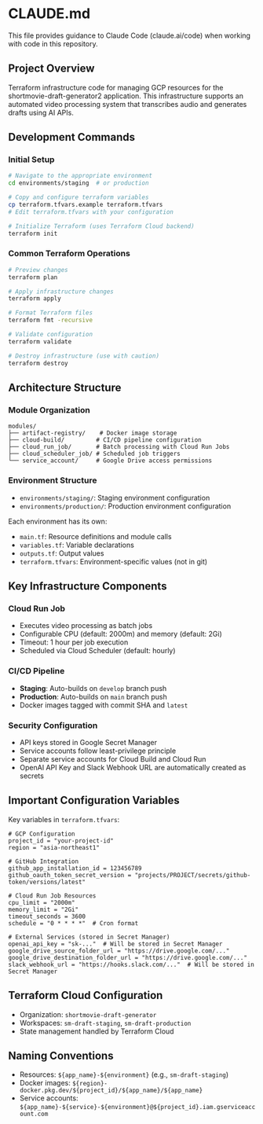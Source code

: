 # CLAUDE.md

This file provides guidance to Claude Code (claude.ai/code) when working with code in this repository.

## Project Overview
Terraform infrastructure code for managing GCP resources for the shortmovie-draft-generator2 application. This infrastructure supports an automated video processing system that transcribes audio and generates drafts using AI APIs.

## Development Commands

### Initial Setup
```bash
# Navigate to the appropriate environment
cd environments/staging  # or production

# Copy and configure terraform variables
cp terraform.tfvars.example terraform.tfvars
# Edit terraform.tfvars with your configuration

# Initialize Terraform (uses Terraform Cloud backend)
terraform init
```

### Common Terraform Operations
```bash
# Preview changes
terraform plan

# Apply infrastructure changes
terraform apply

# Format Terraform files
terraform fmt -recursive

# Validate configuration
terraform validate

# Destroy infrastructure (use with caution)
terraform destroy
```

## Architecture Structure

### Module Organization
```
modules/
├── artifact-registry/    # Docker image storage
├── cloud-build/         # CI/CD pipeline configuration
├── cloud_run_job/       # Batch processing with Cloud Run Jobs
├── cloud_scheduler_job/ # Scheduled job triggers
└── service_account/     # Google Drive access permissions
```

### Environment Structure
- `environments/staging/`: Staging environment configuration
- `environments/production/`: Production environment configuration

Each environment has its own:
- `main.tf`: Resource definitions and module calls
- `variables.tf`: Variable declarations
- `outputs.tf`: Output values
- `terraform.tfvars`: Environment-specific values (not in git)

## Key Infrastructure Components

### Cloud Run Job
- Executes video processing as batch jobs
- Configurable CPU (default: 2000m) and memory (default: 2Gi)
- Timeout: 1 hour per job execution
- Scheduled via Cloud Scheduler (default: hourly)

### CI/CD Pipeline
- **Staging**: Auto-builds on `develop` branch push
- **Production**: Auto-builds on `main` branch push
- Docker images tagged with commit SHA and `latest`

### Security Configuration
- API keys stored in Google Secret Manager
- Service accounts follow least-privilege principle
- Separate service accounts for Cloud Build and Cloud Run
- OpenAI API Key and Slack Webhook URL are automatically created as secrets

## Important Configuration Variables

Key variables in `terraform.tfvars`:
```hcl
# GCP Configuration
project_id = "your-project-id"
region = "asia-northeast1"

# GitHub Integration
github_app_installation_id = 123456789
github_oauth_token_secret_version = "projects/PROJECT/secrets/github-token/versions/latest"

# Cloud Run Job Resources
cpu_limit = "2000m"
memory_limit = "2Gi"
timeout_seconds = 3600
schedule = "0 * * * *"  # Cron format

# External Services (stored in Secret Manager)
openai_api_key = "sk-..."  # Will be stored in Secret Manager
google_drive_source_folder_url = "https://drive.google.com/..."
google_drive_destination_folder_url = "https://drive.google.com/..."
slack_webhook_url = "https://hooks.slack.com/..."  # Will be stored in Secret Manager
```

## Terraform Cloud Configuration
- Organization: `shortmovie-draft-generator`
- Workspaces: `sm-draft-staging`, `sm-draft-production`
- State management handled by Terraform Cloud

## Naming Conventions
- Resources: `${app_name}-${environment}` (e.g., `sm-draft-staging`)
- Docker images: `${region}-docker.pkg.dev/${project_id}/${app_name}/${app_name}`
- Service accounts: `${app_name}-${service}-${environment}@${project_id}.iam.gserviceaccount.com`